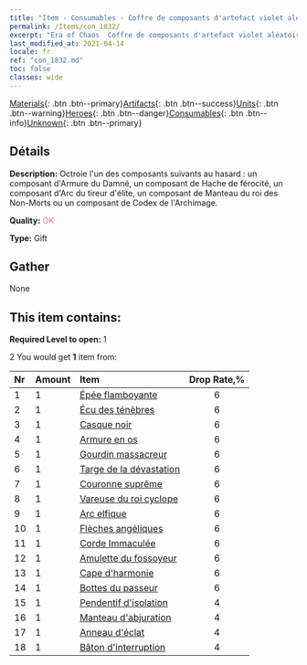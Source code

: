 ```yaml
---
title: "Item - Consumables - Coffre de composants d'artefact violet aléatoire"
permalink: /Items/con_1832/
excerpt: "Era of Chaos  Coffre de composants d'artefact violet aléatoire"
last_modified_at: 2021-04-14
locale: fr
ref: "con_1832.md"
toc: false
classes: wide
---
```

 [Materials](/fr/Items/){: .btn .btn--primary}[Artifacts](/fr/Items/Artifacts/){: .btn .btn--success}[Units](/fr/Items/Units/){: .btn .btn--warning}[Heroes](/fr/Items/Heroes/){: .btn .btn--danger}[Consumables](/fr/Items/Consumables/){: .btn .btn--info}[Unknown](/fr/Items/Unknown/){: .btn .btn--primary}

## Détails
 **Description:** Octroie l'un des composants suivants au hasard : un composant d'Armure du Damné, un composant de Hache de férocité, un composant d'Arc du tireur d'élite, un composant de Manteau du roi des Non-Morts ou un composant de Codex de l'Archimage.

 **Quality:** <span style="color: #DA70D6">OK</span>

 **Type:** Gift

## Gather

  None

## This item contains:

 **Required Level to open:** 1

 2 You would get **1** item  from:

  | Nr | Amount |     Item    | Drop Rate,% |
  |:---|:-------|:------------|:---------:|
  | 1 | 1 | [Épée flamboyante](/fr/Items/art_121/) | 6 | 
  | 2 | 1 | [Écu des ténèbres](/fr/Items/art_122/) | 6 | 
  | 3 | 1 | [Casque noir](/fr/Items/art_123/) | 6 | 
  | 4 | 1 | [Armure en os](/fr/Items/art_124/) | 6 | 
  | 5 | 1 | [Gourdin massacreur](/fr/Items/art_125/) | 6 | 
  | 6 | 1 | [Targe de la dévastation](/fr/Items/art_126/) | 6 | 
  | 7 | 1 | [Couronne suprême](/fr/Items/art_127/) | 6 | 
  | 8 | 1 | [Vareuse du roi cyclope](/fr/Items/art_128/) | 6 | 
  | 9 | 1 | [Arc elfique](/fr/Items/art_103/) | 6 | 
  | 10 | 1 | [Flèches angéliques](/fr/Items/art_104/) | 6 | 
  | 11 | 1 | [Corde Immaculée](/fr/Items/art_105/) | 6 | 
  | 12 | 1 | [Amulette du fossoyeur](/fr/Items/art_129/) | 6 | 
  | 13 | 1 | [Cape d'harmonie](/fr/Items/art_130/) | 6 | 
  | 14 | 1 | [Bottes du passeur](/fr/Items/art_131/) | 6 | 
  | 15 | 1 | [Pendentif d'isolation](/fr/Items/art_136/) | 4 | 
  | 16 | 1 | [Manteau d'abjuration](/fr/Items/art_137/) | 4 | 
  | 17 | 1 | [Anneau d'éclat](/fr/Items/art_138/) | 4 | 
  | 18 | 1 | [Bâton d'interruption](/fr/Items/art_139/) | 4 | 
